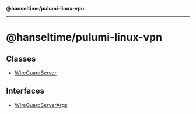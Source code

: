 **@hanseltime/pulumi-linux-vpn**

***

# @hanseltime/pulumi-linux-vpn

## Classes

- [WireGuardServer](classes/WireGuardServer.md)

## Interfaces

- [WireGuardServerArgs](interfaces/WireGuardServerArgs.md)
